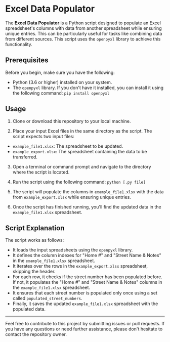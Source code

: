 # Excel Data Populator

The **Excel Data Populator** is a Python script designed to populate an Excel spreadsheet's columns with data from another spreadsheet while ensuring unique entries. This can be particularly useful for tasks like combining data from different sources. This script uses the `openpyxl` library to achieve this functionality.

## Prerequisites

Before you begin, make sure you have the following:

- Python (3.6 or higher) installed on your system.
- The `openpyxl` library. If you don't have it installed, you can install it using the following command: `pip install openpyxl`


## Usage

1. Clone or download this repository to your local machine.

2. Place your input Excel files in the same directory as the script. The script expects two input files:

 - `example_file1.xlsx`: The spreadsheet to be updated.
 - `example_export.xlsx`: The spreadsheet containing the data to be transferred.

3. Open a terminal or command prompt and navigate to the directory where the script is located.

4. Run the script using the following command: `python [.py file]`

5. The script will populate the columns in `example_file1.xlsx` with the data from `example_export.xlsx` while ensuring unique entries.

6. Once the script has finished running, you'll find the updated data in the `example_file1.xlsx` spreadsheet.

## Script Explanation

The script works as follows:

- It loads the input spreadsheets using the `openpyxl` library.
- It defines the column indexes for "Home #" and "Street Name & Notes" in the `example_file1.xlsx` spreadsheet.
- It iterates over the rows in the `example_export.xlsx` spreadsheet, skipping the header.
- For each row, it checks if the street number has been populated before. If not, it populates the "Home #" and "Street Name & Notes" columns in the `example_file1.xlsx` spreadsheet.
- It ensures that each street number is populated only once using a set called `populated_street_numbers`.
- Finally, it saves the updated `example_file1.xlsx` spreadsheet with the populated data.

---

Feel free to contribute to this project by submitting issues or pull requests. If you have any questions or need further assistance, please don't hesitate to contact the repository owner.
